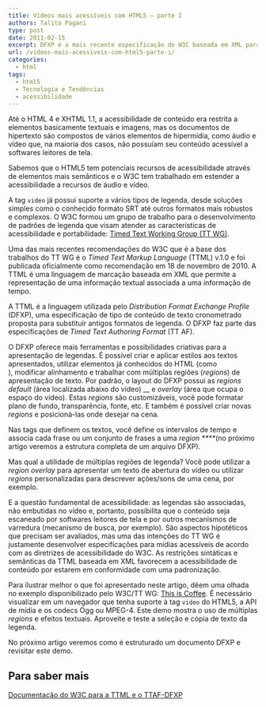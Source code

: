 ```yaml
---
title: Vídeos mais acessíveis com HTML5 – parte I
authors: Talita Pagani
type: post
date: 2011-02-15
excerpt: DFXP é a mais recente especificação do W3C baseada em XML para trabalhar com legendas em vídeos do HTML5.
url: /videos-mais-acessiveis-com-html5-parte-i/
categories:
  - html
tags:
  - html5
  - Tecnologia e Tendências
  - acessibilidade
---
```

Até o HTML 4 e XHTML 1.1, a acessibilidade de conteúdo era restrita a elementos basicamente textuais e imagens, mas os documentos de hipertexto são compostos de vários elementos de hipermídia, como áudio e vídeo que, na maioria dos casos, não possuíam seu conteúdo acessível a softwares leitores de tela.

Sabemos que o HTML5 tem potenciais recursos de acessibilidade através de elementos mais semânticos e o W3C tem trabalhado em estender a acessibilidade a recursos de áudio e vídeo.

A tag `video` já possui suporte a vários tipos de legenda, desde soluções simples como o conhecido formato SRT até outros formatos mais robustos e complexos. O W3C formou um grupo de trabalho para o desenvolvimento de padrões de legenda que visam atender as características de acessibilidade e portabilidade: <a title="Timed Text Working Group" href="https://www.w3.org/AudioVideo/TT/" target="_blank">Timed Text Working Group (TT WG)</a>.

Uma das mais recentes recomendações do W3C que é a base dos trabalhos do TT WG é o _Timed Text Markup Language_ (TTML) v.1.0 e foi publicada oficialmente como recomendação em 18 de novembro de 2010. A TTML é uma linguagem de marcação baseada em XML que permite a representação de uma informação textual associada a uma informação de tempo.

A TTML é a linguagem utilizada pelo _Distribution Format Exchange Profile_ (DFXP), uma especificação de tipo de conteúdo de texto cronometrado proposta para substituir antigos formatos de legenda. O DFXP faz parte das especificações de _Timed Text Authoring Format_ (TT AF).

O DFXP oferece mais ferramentas e possibilidades criativas para a apresentação de legendas. É possível criar e aplicar estilos aos textos apresentados, utilizar elementos já conhecidos do HTML (como <br />), modificar alinhamento e trabalhar com múltiplas regiões (_regions_) de apresentação de texto. Por padrão, o layout do DFXP possui as _regions default_ (área localizada abaixo do vídeo) __ e _overlay_ (área que ocupa o espaço do vídeo). Estas _regions_ são customizáveis, você pode formatar plano de fundo, transparência, fonte, etc. E também é possível criar novas _regions_ e posicioná-las onde desejar na cena.

Nas tags que definem os textos, você define os intervalos de tempo e associa cada frase ou um conjunto de frases a uma _region ****_(no próximo artigo veremos a estrutura completa de um arquivo DFXP).

Mas qual a utilidade de múltiplas regiões de legenda? Você pode utilizar a _region_ _overlay_ para apresentar um texto de abertura do vídeo ou utilizar _regions_ personalizadas para descrever ações/sons de uma cena, por exemplo.

E a questão fundamental de acessibilidade: as legendas são associadas, não embutidas no vídeo e, portanto, possibilita que o conteúdo seja escaneado por softwares leitores de tela e por outros mecanismos de varredura (mecanismo de busca, por exemplo). São aspectos hipotéticos que precisam ser avaliados, mas uma das intenções do TT WG é justamente desenvolver especificações para mídias acessíveis de acordo com as diretrizes de acessibilidade do W3C. As restrições sintáticas e semânticas da TTML baseada em XML favorecem a acessibilidade de conteúdo por estarem em conformidade com uma padronização.

Para ilustrar melhor o que foi apresentado neste artigo, dêem uma olhada no exemplo disponibilizado pelo W3C/TT WG: <a title="Demo - This is Coffee" href="https://www.w3.org/2009/02/ThisIsCoffee.html" target="_blank">This is Coffee</a>. É necessário visualizar em um navegador que tenha suporte à tag `video` do HTML5, a API de mídia e os codecs Ogg ou MPEG-4. Este demo mostra o uso de múltiplas _regions_ e efeitos textuais. Aproveite e teste a seleção e cópia de texto da legenda.

No próximo artigo veremos como é estruturado um documento DFXP e revisitar este demo.

## Para saber mais

<a title="Timed Text Authoring Format - Distributed Format Exchange Profile" href="https://www.w3.org/TR/ttaf1-dfxp/" target="_blank">Documentação do W3C para a TTML e o TTAF-DFXP</a>